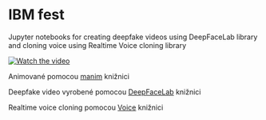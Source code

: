 # IBM fest 
Jupyter notebooks for creating deepfake videos using DeepFaceLab library and cloning voice using Realtime Voice cloning library

[![Watch the video](https://media.giphy.com/media/lNS5i1d3e1sOiCIkcP/giphy.gif)](https://youtu.be/0mGFcu32xV0)

Animované pomocou [manim](https://github.com/3b1b/manim) knižnici

Deepfake video vyrobené pomocou [DeepFaceLab](https://github.com/3b1b/manim) knižnici

Realtime voice cloning pomocou [Voice](https://github.com/3b1b/manim) knižnici
